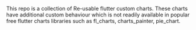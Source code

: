 This repo is a collection of Re-usable  flutter custom charts. These charts have additional custom behaviour which is not readily available in popular free flutter charts libraries such as fl_charts, charts_painter, pie_chart.